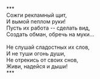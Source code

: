 ***<br />
Сожги рекламный щит,<br />
И вымой пеплом руки!<br />
Пусть их работа -- сделать вид,<br />
Создать обман, обречь на муки...<br />
<br />
Не слушай сладостных их слов,<br />
И не туши огонь души,<br />
Не отрекись от своих снов,<br />
Живи, надейся и дыши!<br />
***<br />
</br>